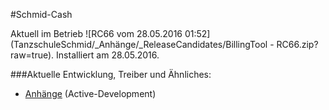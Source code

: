 #Schmid-Cash

Aktuell im Betrieb ![RC66 vom 28.05.2016 01:52](TanzschuleSchmid/_Anhänge/_ReleaseCandidates/BillingTool - RC66.zip?raw=true). Installiert am 28.05.2016.

###Aktuelle Entwicklung, Treiber und Ähnliches:
* [Anhänge](https://github.com/cssack/ProjectSchmid/tree/Active-Development/BillingToolSolution/_Anh%C3%A4nge) (Active-Development)

